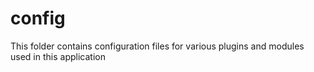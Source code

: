 # config
This folder contains configuration files for various plugins and modules used in this application